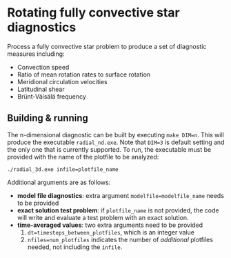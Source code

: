 # Rotating fully convective star diagnostics

Process a fully convective star problem to produce a set of diagnostic measures
including:

- Convection speed
- Ratio of mean rotation rates to surface rotation
- Meridional circulation velocities
- Latitudinal shear
- Brünt-Väisälä frequency

## Building & running

The n-dimensional diagnostic can be built by executing `make DIM=n`. This will
produce the executable `radial_nd.exe`. Note that `DIM=3` is default setting and
the only one that is currently supported. To run, the executable must be provided
with the name of the plotfile to be analyzed:
```
./radial_3d.exe infile=plotfile_name
```

Additional arguments are as follows:

- **model file diagnostics**: extra argument `modelfile=modelfile_name` needs to be provided
- **exact solution test problem**: if `plotfile_name` is not provided, the code will write and evaluate a test problem with an exact solution.
- **time-averaged values**: two extra arguments need to be provided
  1. `dt=timesteps_between_plotfiles`, which is an integer value
  2. `nfiles=num_plotfiles` indicates the number of *additional* plotfiles needed, not including the `infile`.
